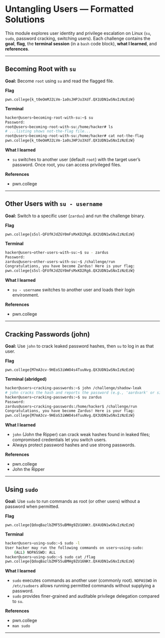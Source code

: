 # Untangling Users — Formatted Solutions

This module explores user identity and privilege escalation on Linux (`su`, `sudo`, password cracking, switching users). Each challenge contains the **goal**, **flag**, the **terminal session** (in a `bash` code block), **what I learned**, and **references**.

---

## Becoming Root with `su`

**Goal:** Become `root` using `su` and read the flagged file.

**Flag**

```
pwn.college{k_t0eOmMJ2LVm-1a0sJHPJo3Xdf.QX1UDN1wSNxIzNzEzW}
```

**Terminal**

```bash
hacker@users~becoming-root-with-su:~$ su
Password:
root@users~becoming-root-with-su:/home/hacker# ls
# ...listing shows not-the-flag file...
root@users~becoming-root-with-su:/home/hacker# cat not-the-flag
pwn.college{k_t0eOmMJ2LVm-1a0sJHPJo3Xdf.QX1UDN1wSNxIzNzEzW}
```

**What I learned**

* `su` switches to another user (default `root`) with the target user’s password. Once root, you can access privileged files.

**References**

* pwn.college

---

## Other Users with `su - username`

**Goal:** Switch to a specific user (`zardus`) and run the challenge binary.

**Flag**

```
pwn.college{s5sl-QFUfKJdZGY0mFsMxKD2Rg6.QX2UDN1wSNxIzNzEzW}
```

**Terminal**

```bash
hacker@users~other-users-with-su:~$ su - zardus
Password:
zardus@users~other-users-with-su:~$ /challenge/run
Congratulations, you have become Zardus! Here is your flag:
pwn.college{s5sl-QFUfKJdZGY0mFsMxKD2Rg6.QX2UDN1wSNxIzNzEzW}
```

**What I learned**

* `su - username` switches to another user and loads their login environment.

**References**

* pwn.college

---

## Cracking Passwords (john)

**Goal:** Use `john` to crack leaked password hashes, then `su` to log in as that user.

**Flag**

```
pwn.college{M7mA3cv-9HEoS3iWWO4s4TuuNvg.QX3UDN1wSNxIzNzEzW}
```

**Terminal (abridged)**

```bash
hacker@users~cracking-passwords:~$ john /challenge/shadow-leak
# john cracks the hash and reports the password (e.g., 'aardvark' or similar)
hacker@users~cracking-passwords:~$ su zardus
Password:
zardus@users~cracking-passwords:/home/hacker$ /challenge/run
Congratulations, you have become Zardus! Here is your flag:
pwn.college{M7mA3cv-9HEoS3iWWO4s4TuuNvg.QX3UDN1wSNxIzNzEzW}
```

**What I learned**

* `john` (John the Ripper) can crack weak hashes found in leaked files; compromised credentials let you switch users.
* Always protect password hashes and use strong passwords.

**References**

* pwn.college
* John the Ripper

---

## Using `sudo`

**Goal:** Use `sudo` to run commands as root (or other users) without a password when permitted.

**Flag**

```
pwn.college{QdoqBazlbZMF55uBMHg9ZU16NKt.QX4UDN1wSNxIzNzEzW}
```

**Terminal**

```bash
hacker@users~using-sudo:~$ sudo -l
User hacker may run the following commands on users~using-sudo:
    (ALL) NOPASSWD: ALL
hacker@users~using-sudo:~$ sudo cat /flag
pwn.college{QdoqBazlbZMF55uBMHg9ZU16NKt.QX4UDN1wSNxIzNzEzW}
```

**What I learned**

* `sudo` executes commands as another user (commonly root). `NOPASSWD` in `/etc/sudoers` allows running permitted commands without supplying a password.
* `sudo` provides finer-grained and auditable privilege delegation compared to `su`.

**References**

* pwn.college
* `man sudo`

---


